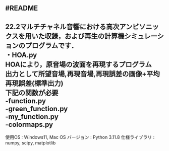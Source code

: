 #README
-------------------------------------------------------------------------------------------------------------------
22.2マルチチャネル音響における高次アンビソニックスを用いた収録，および再生の計算機シミュレーションのプログラムです．<br>
・HOA.py<br>
HOAにより，原音場の波面を再現するプログラム<br>
出力として所望音場,再現音場,再現誤差の画像+平均再現誤差(標準出力)<br>
下記の関数が必要<br>
-function.py<br>
-green_function.py<br>
-my_function.py<br>
-colormaps.py<br>
------------------------------------------------------------------------------------------------------------------------
使用OS : Windows11, Mac OS 
バージョン : Python 3.11.8
仕様ライブラリ : numpy, scipy, matplotlib
